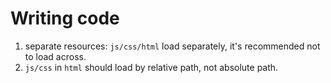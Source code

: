# Writing code

1. separate resources: `js/css/html` load separately, it's recommended not to load across.
2. `js/css` in `html` should load by relative path, not absolute path. 